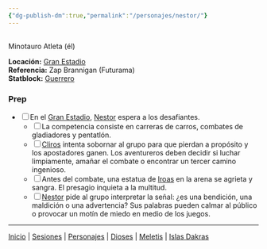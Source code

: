 ```yaml
---
{"dg-publish-dm":true,"permalink":"/personajes/nestor/"}
---
```


<p><span><div data-callout-metadata="" data-callout-fold="" data-callout="info" class="callout node-insert-event"><div class="callout-title" dir="auto"><div class="callout-icon"><svg width="16" height="16"></svg></div><div class="callout-title-inner">Minotauro Atleta (él)</div></div><div class="callout-content">
<p dir="auto"><strong>Locación:</strong> <a data-tooltip-position="top" aria-label="Lugares/Gran Estadio.md" data-href="Lugares/Gran Estadio.md" href="Lugares/Gran Estadio.md" class="internal-link" target="_blank" rel="noopener nofollow">Gran Estadio</a><br>
<strong>Referencia:</strong> Zap Brannigan (Futurama)<br>
<strong>Statblock:</strong> <a data-tooltip-position="top" aria-label="Statblocks/Guerrero.md" data-href="Statblocks/Guerrero.md" href="Statblocks/Guerrero.md" class="internal-link" target="_blank" rel="noopener nofollow">Guerrero</a></p>
</div></div></span></p><h3><span>Prep</span></h3><div><ul class="contains-task-list"><li data-task=" " class="dataview task-list-item"><input type="checkbox" class="dataview task-list-item-checkbox"><span>En el <a data-tooltip-position="top" aria-label="Lugares/Gran Estadio" data-href="Lugares/Gran Estadio" href="Lugares/Gran Estadio" class="internal-link" target="_blank" rel="noopener nofollow">Gran Estadio</a>, <a data-tooltip-position="top" aria-label="Personajes/Nestor" data-href="Personajes/Nestor" href="Personajes/Nestor" class="internal-link" target="_blank" rel="noopener nofollow">Nestor</a> espera a los desafiantes.</span><ul class="contains-task-list"><li data-task=" " class="dataview task-list-item"><input type="checkbox" class="dataview task-list-item-checkbox"><span>La competencia consiste en carreras de carros, combates de gladiadores y pentatlón.</span></li><li data-task=" " class="dataview task-list-item"><input type="checkbox" class="dataview task-list-item-checkbox"><span><a data-tooltip-position="top" aria-label="Personajes/Cliros" data-href="Personajes/Cliros" href="Personajes/Cliros" class="internal-link" target="_blank" rel="noopener nofollow">Cliros</a> intenta sobornar al grupo para que pierdan a propósito y los apostadores ganen. Los aventureros deben decidir si luchar limpiamente, amañar el combate o encontrar un tercer camino ingenioso.</span></li><li data-task=" " class="dataview task-list-item"><input type="checkbox" class="dataview task-list-item-checkbox"><span>Antes del combate, una estatua de <a data-tooltip-position="top" aria-label="Dioses/Iroas" data-href="Dioses/Iroas" href="Dioses/Iroas" class="internal-link" target="_blank" rel="noopener nofollow">Iroas</a> en la arena se agrieta y sangra. El presagio inquieta a la multitud.</span></li><li data-task=" " class="dataview task-list-item"><input type="checkbox" class="dataview task-list-item-checkbox"><span><a data-tooltip-position="top" aria-label="Personajes/Nestor" data-href="Personajes/Nestor" href="Personajes/Nestor" class="internal-link" target="_blank" rel="noopener nofollow">Nestor</a> pide al grupo interpretar la señal: ¿es una bendición, una maldición o una advertencia? Sus palabras pueden calmar al público o provocar un motín de miedo en medio de los juegos.</span></li></ul></li></ul></div><p><span><hr></span></p><span><span><a data-tooltip-position="top" aria-label="/Inicio" data-href="/Inicio" href="/Inicio" class="internal-link" target="_blank" rel="noopener nofollow">Inicio</a> | <a data-tooltip-position="top" aria-label="Almanaque/Sesiones" data-href="Almanaque/Sesiones" href="Almanaque/Sesiones" class="internal-link" target="_blank" rel="noopener nofollow">Sesiones</a> | <a data-tooltip-position="top" aria-label="Almanaque/Personajes" data-href="Almanaque/Personajes" href="Almanaque/Personajes" class="internal-link" target="_blank" rel="noopener nofollow">Personajes</a> | <a data-tooltip-position="top" aria-label="Almanaque/Dioses" data-href="Almanaque/Dioses" href="Almanaque/Dioses" class="internal-link" target="_blank" rel="noopener nofollow">Dioses</a> | <a data-tooltip-position="top" aria-label="Lugares/Meletis" data-href="Lugares/Meletis" href="Lugares/Meletis" class="internal-link" target="_blank" rel="noopener nofollow">Meletis</a> | <a data-tooltip-position="top" aria-label="Lugares/Islas Dakras" data-href="Lugares/Islas Dakras" href="Lugares/Islas Dakras" class="internal-link" target="_blank" rel="noopener nofollow">Islas Dakras</a> </span></span>